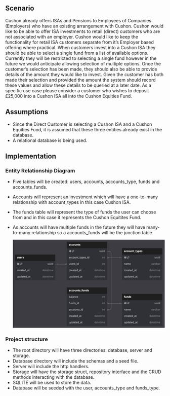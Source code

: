 ## Scenario

Cushon already offers ISAs and Pensions to Employees of Companies (Employers) who have an existing arrangement with Cushon. Cushon would like to be able to offer ISA investments to retail (direct) customers who are not associated with an employer. Cushon would like to keep the functionality for retail ISA customers separate from it’s Employer based offering where practical.
When customers invest into a Cushon ISA they should be able to select a single fund from a list of available options. Currently they will be restricted to selecting a single fund however in the future we would anticipate allowing selection of multiple options.
Once the customer’s selection has been made, they should also be able to provide details of the amount they would like to invest.
Given the customer has both made their selection and provided the amount the system should record these values and allow these details to be queried at a later date.
As a specific use case please consider a customer who wishes to deposit £25,000 into a Cushon ISA all into the Cushon Equities Fund.

## Assumptions

- Since the Direct Customer is selecting a Cushon ISA and a Cushon Equities Fund, it is assumed that these three entities already exist in the database.
- A relational database is being used.

## Implementation

### Entity Relationship Diagram

- Five tables will be created: users, accounts, accounts_type, funds and accounts_funds.
- Accounts will represent an investment which will have a one-to-many relationship with account_types in this case Cushon ISA.
- The funds table will represent the type of funds the user can choose from and in this case it represents the Cushon Equitites Fund.
- As accounts will have multiple funds in the future they will have many-to-many relationship so a accounts_funds will be the junction table.

  ![Alt text](./assets/erd.png)

### Project structure

- The root directory will have three directories: database, server and storage.
- Database directory will include the schemas and a seed file.
- Server will include the http handlers.
- Storage will have the storage struct, repository interface and the CRUD methods interacting with the database.
- SQLITE will be used to store the data.
- Database will be seeded with the user, accounts_type and funds_type.
